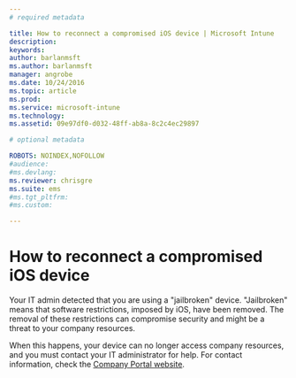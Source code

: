 ```yaml
---
# required metadata

title: How to reconnect a compromised iOS device | Microsoft Intune
description:
keywords:
author: barlanmsftms.author: barlanmsft
manager: angrobe
ms.date: 10/24/2016
ms.topic: article
ms.prod:
ms.service: microsoft-intune
ms.technology:
ms.assetid: 09e97df0-d032-48ff-ab8a-8c2c4ec29897

# optional metadata

ROBOTS: NOINDEX,NOFOLLOW
#audience:
#ms.devlang:
ms.reviewer: chrisgre
ms.suite: ems
#ms.tgt_pltfrm:
#ms.custom:

---
```


# How to reconnect a compromised iOS device
Your IT admin detected that you are using a "jailbroken" device. "Jailbroken" means that software restrictions, imposed by iOS, have been removed. The removal of these restrictions can compromise security and might be a threat to your company resources. 

When this happens, your device can no longer access company resources, and you must contact your IT administrator for help. For contact information, check the [Company Portal website](http://portal.manage.microsoft.com).
